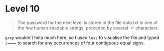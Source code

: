 # Level 10

> The password for the next level is stored in the file data.txt in one of the few human-readable strings, preceded by several ‘=’ characters.

`grep` wouldn't help much here, so I used `less` to visualise the file and typed `/====` to search for any occurrences of four contiguous equal signs.
